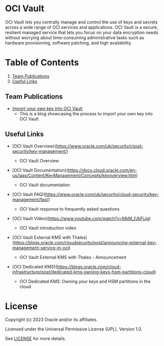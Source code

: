 # OCI Vault
 
OCI Vault lets you centrally manage and control the use of keys and secrets across a wide range of OCI services and applications. OCI Vault is a secure, resilient managed service that lets you focus on your data encryption needs without worrying about time-consuming administrative tasks such as hardware provisioning, software patching, and high availability.
 
# Table of Contents
 
1. [Team Publications](#team-publications)
2. [Useful Links](#useful-uinks)
  
 
## Team Publications
 
- [Import your own key into OCI Vault](https://blogs.oracle.com/coretec/post/import-your-own-key-in-oci-vault-with-cloud-console-ui)
   - This is a blog showcasing the process to import your own key into OCI Vault
 
## Useful Links
 
- [OCI Vault Overview)(https://www.oracle.com/uk/security/cloud-security/key-management/)
    - OCI Vault Overview

- [OCI Vault Documentation)(https://docs.cloud.oracle.com/en-us/iaas/Content/KeyManagement/Concepts/keyoverview.htm)
    - OCI Vault documentation

- [OCI Vault FAQ)(https://www.oracle.com/uk/security/cloud-security/key-management/faq/)
    - OCI Vault response to frequently asked questions
  
- [OCI Vault Video)(https://www.youtube.com/watch?v=MkM_fJbFjJg)
    - OCI Vault introduction video

- [OCI Vault External KMS with Thales)(https://blogs.oracle.com/cloudsecurity/post/announcing-external-key-management-service-in-oci)
    - OCI Vault External KMS with Thales - Announcement
 
- [OCI Dedicated KMS)(https://blogs.oracle.com/cloud-infrastructure/post/dedicated-kms-owning-keys-hsm-partitions-cloud)
    - OCI Dedicated KMS: Owning your keys and HSM partitions in the cloud
# License
 
Copyright (c) 2023 Oracle and/or its affiliates.
 
Licensed under the Universal Permissive License (UPL), Version 1.0.
 
See [LICENSE](https://github.com/oracle-devrel/technology-engineering/blob/folder-structure/LICENSE) for more details.
